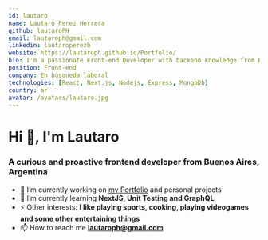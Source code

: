 ```yaml
---
id: lautaro
name: Lautaro Perez Herrera
github: lautaroPH
email: lautaroph@gmail.com
linkedin: lautaroperezh
website: https://lautaroph.github.io/Portfolio/
bio: I'm a passionate Front-end Developer with backend knowledge from Buenos Aires, Argentina. I like solving problems, teamworking and carrying out web projects. I like self-taught learning and I have no problem to using new technologies, getting out of my comfort zone.
position: Front-end
company: En búsqueda laboral
technologies: [React, Next.js, Nodejs, Express, MongoDb]
country: ar
avatar: /avatars/lautaro.jpg
---
```


# Hi 👋, I'm Lautaro
### A curious and proactive frontend developer from Buenos Aires, Argentina

- 🔭 I’m currently working on [my Portfolio](https://lautaroph.github.io/Portfolio/) and personal projects
- 🌱 I’m currently learning **NextJS, Unit Testing and GraphQL**
- ⚡ Other interests: **I like playing sports, cooking, playing videogames and some other entertaining things**
- 📫 How to reach me **lautaroph@gmail.com**
